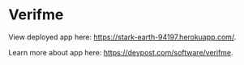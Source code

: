 # Verifme
View deployed app here: https://stark-earth-94197.herokuapp.com/.

Learn more about app here: https://devpost.com/software/verifme.
